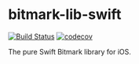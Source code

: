 # bitmark-lib-swift

[![Build Status](https://travis-ci.org/bitmark-inc/bitmark-lib-swift.svg?branch=master)](https://travis-ci.org/bitmark-inc/bitmark-lib-swift)
[![codecov](https://codecov.io/gh/bitmark-inc/bitmark-lib-swift/branch/master/graph/badge.svg)](https://codecov.io/gh/bitmark-inc/bitmark-lib-swift)

The pure Swift Bitmark library for iOS.
